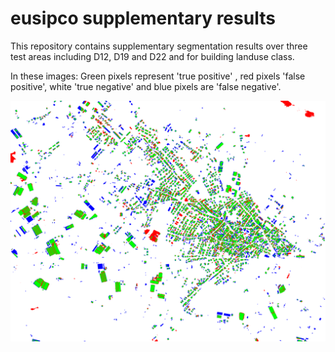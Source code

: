 # eusipco supplementary results
This repository contains supplementary segmentation results over three test areas including
D12, D19 and D22 and for building landuse class.

In these images:
Green pixels represent 'true positive' , 
red pixels 'false positive', 
white 'true negative' and blue pixels are 'false negative'.



![Alt text](D12.png?raw=true "Title")
